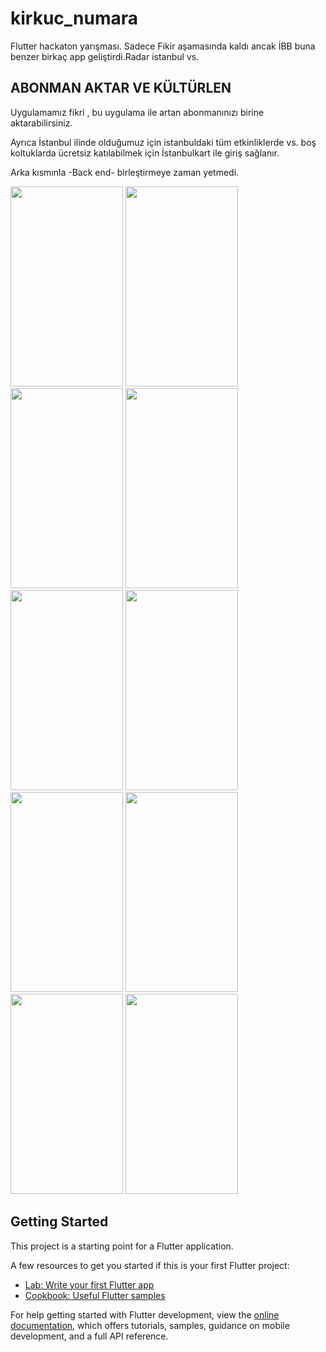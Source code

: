 # kirkuc_numara

Flutter hackaton yarışması.
Sadece Fikir aşamasında kaldı ancak İBB buna benzer birkaç app geliştirdi.Radar istanbul vs.
## ABONMAN AKTAR VE KÜLTÜRLEN
Uygulamamız fikri , bu uygulama ile artan abonmanınızı birine aktarabilirsiniz.

Ayrıca İstanbul ilinde olduğumuz için istanbuldaki tüm etkinliklerde vs. boş koltuklarda ücretsiz katılabilmek için İstanbulkart ile giriş sağlanır.



Arka kısmınla -Back end- birleştirmeye zaman yetmedi.


<img src="https://user-images.githubusercontent.com/72871376/181935412-8a3e103a-d93a-4f3d-aead-5f3e6136dc63.jpg" width="180" height="320" />  <img src="https://user-images.githubusercontent.com/72871376/181935414-2f537155-1501-44b9-892e-cd898a16a153.jpg" width="180" height="320" />  <img src="https://user-images.githubusercontent.com/72871376/181935415-ff9d1323-9923-4f90-b019-ddc296475a8a.jpg" width="180" height="320" />  <img src="https://user-images.githubusercontent.com/72871376/181935416-c6daeee2-8016-4d83-a4db-2b8d0688775e.jpg" width="180" height="320" />  <img src="https://user-images.githubusercontent.com/72871376/181935419-57680609-1438-4b50-b1ee-fc71f188d951.jpg" width="180" height="320" />  <img src="https://user-images.githubusercontent.com/72871376/181935422-d4b3b511-4863-40c4-90ba-c5704fd90e4d.jpg" width="180" height="320" />  <img src="https://user-images.githubusercontent.com/72871376/181935423-d240410d-ea42-498f-9c39-86adc02a8279.jpg" width="180" height="320" />  <img src="https://user-images.githubusercontent.com/72871376/181935425-6668b85b-de2b-425a-ad29-9207e8e8c380.jpg" width="180" height="320" />  <img src="https://user-images.githubusercontent.com/72871376/181935426-8f0bf4f2-c71e-4353-988d-54e64ff27719.jpg" width="180" height="320" />  <img src="https://user-images.githubusercontent.com/72871376/181935716-1a2e7ff9-93e3-414b-822d-497c6fbc449b.jpg" width="180" height="320" /> 



## Getting Started

This project is a starting point for a Flutter application.

A few resources to get you started if this is your first Flutter project:

- [Lab: Write your first Flutter app](https://docs.flutter.dev/get-started/codelab)
- [Cookbook: Useful Flutter samples](https://docs.flutter.dev/cookbook)

For help getting started with Flutter development, view the
[online documentation](https://docs.flutter.dev/), which offers tutorials,
samples, guidance on mobile development, and a full API reference.
